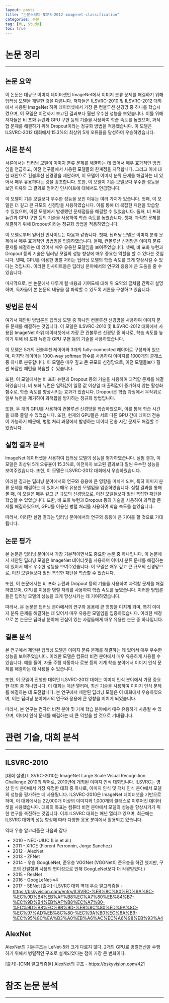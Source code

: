 ```yaml
---
layout: posts
title: "논문스터디-NIPS-2012-imagenet-classification"
categories: 논문
tag: [ML, Study]
toc: true
---
```


# 논문 정리
***
## 논문 요약

이 논문은 대규모 이미지 데이터셋인 ImageNet에서 이미지 분류 문제를 해결하기 위해 딥러닝 모델을 개발한 것을 다룹니다. 저자들은 ILSVRC-2010 및 ILSVRC-2012 대회에서 사용된 ImageNet 하위 데이터셋에서 가장 큰 컨볼루션 신경망 중 하나를 학습시켰으며, 이 모델은 이전까지 보고된 결과보다 훨씬 우수한 성능을 보였습니다. 이를 위해 저자들은 비 포화 뉴런과 GPU 구현 등의 기술을 사용하여 학습 속도를 높였으며, 과적합 문제를 해결하기 위해 Dropout이라는 정규화 방법을 적용했습니다. 이 모델은 ILSVRC-2012 대회에서 15.3%의 최상위 5개 오류율을 달성하여 우승하였습니다.

## 서론 분석

서론에서는 딥러닝 모델이 이미지 분류 문제를 해결하는 데 있어서 매우 효과적인 방법임을 언급하고, 이전 연구들에서 사용된 모델들의 한계점을 지적합니다. 그리고 이에 대한 대안으로 컨볼루션 신경망을 제안하며, 이 모델이 이미지 분류 문제를 해결하는 데 있어서 매우 유용하다는 것을 강조합니다. 또한, 이 모델이 기존 모델보다 우수한 성능을 보인 이유와 그 결과로 얻어진 인사이트에 대해서도 언급합니다. 

이 모델이 기존 모델보다 우수한 성능을 보인 이유는 여러 가지가 있습니다. 첫째, 이 모델은 더 깊고 큰 규모의 신경망을 사용하였습니다. 이를 통해 더 복잡한 패턴을 학습할 수 있었으며, 이전 모델에서 발생했던 문제점들을 해결할 수 있었습니다. 둘째, 비 포화 뉴런과 GPU 구현 등의 기술을 사용하여 학습 속도를 높였습니다. 셋째, 과적합 문제를 해결하기 위해 Dropout이라는 정규화 방법을 적용하였습니다.

이 모델로부터 얻어진 인사이트는 다음과 같습니다. 첫째, 딥러닝 모델은 이미지 분류 문제에서 매우 효과적인 방법임을 입증하였습니다. 둘째, 컨볼루션 신경망은 이미지 분류 문제를 해결하는 데 있어서 매우 유용한 모델임을 보여주었습니다. 셋째, 비 포화 뉴런과 Dropout 등의 기술은 딥러닝 모델의 성능 향상에 매우 중요한 역할을 할 수 있다는 것입니다. 넷째, GPU를 이용한 병렬 처리는 딥러닝 모델의 학습 속도를 크게 향상시킬 수 있다는 것입니다. 이러한 인사이트들은 딥러닝 분야에서의 연구와 응용에 큰 도움을 줄 수 있습니다.

마지막으로, 본 논문에서 다루게 될 내용과 기여도에 대해 위 요약의 글처럼 간략히 설명하며, 독자들이 본 논문의 내용을 잘 파악할 수 있도록 서론을 구성하고 있습니다.

## 방법론 분석

여기서 제안된 방법론은 딥러닝 모델 중 하나인 컨볼루션 신경망을 사용하여 이미지 분류 문제를 해결하는 것입니다. 이 모델은 ILSVRC-2010 및 ILSVRC-2012 대회에서 사용된 ImageNet 하위 데이터셋에서 가장 큰 컨볼루션 신경망 중 하나로, 학습 속도를 높이기 위해 비 포화 뉴런과 GPU 구현 등의 기술을 사용하였습니다.

이 모델은 5개의 컨볼루션 레이어와 3개의 fully-connected 레이어로 구성되어 있으며, 마지막 레이어는 1000-way softmax 함수를 사용하여 이미지를 1000개의 클래스 중 하나로 분류합니다. 이 모델은 매우 깊고 큰 규모의 신경망으로, 이전 모델들보다 훨씬 복잡한 패턴을 학습할 수 있습니다.

또한, 이 모델에서는 비 포화 뉴런과 Dropout 등의 기술을 사용하여 과적합 문제를 해결하였습니다. 비 포화 뉴런은 입력값이 일정 값 이상일 때 출력값이 증가하지 않는 활성화 함수로, 학습 속도를 향상시키는 효과가 있습니다. Dropout은 학습 과정에서 무작위로 일부 뉴런을 제거하여 과적합을 방지하는 정규화 방법입니다.

또한, 두 개의 GPU를 사용하여 컨볼루션 신경망을 학습하였으며, 이를 통해 학습 시간을 대폭 줄일 수 있었습니다. 또한, 현재의 GPU들은 서로 다른 GPU 간에 데이터 전송이 가능하기 때문에, 병렬 처리 과정에서 발생하는 데이터 전송 시간 문제도 해결할 수 있습니다.

## 실험 결과 분석

ImageNet 데이터셋을 사용하여 딥러닝 모델의 성능을 평가하였습니다. 실험 결과, 이 모델은 최상위 5개 오류율이 15.3%로, 이전까지 보고된 결과보다 훨씬 우수한 성능을 보여주었습니다. 또한, 이 모델은 ILSVRC-2012 대회에서 우승하였습니다.

이러한 결과는 딥러닝 분야에서의 연구와 응용에 큰 영향을 미치게 되며, 특히 이미지 분류 문제를 해결하는 데 있어서 매우 유용한 모델임을 입증하였습니다. 실험 결과를 통해 볼 때, 이 모델은 매우 깊고 큰 규모의 신경망으로, 이전 모델들보다 훨씬 복잡한 패턴을 학습할 수 있었습니다. 또한, 비 포화 뉴런과 Dropout 등의 기술을 사용하여 과적합 문제를 해결하였으며, GPU를 이용한 병렬 처리를 사용하여 학습 속도를 높였습니다.

따라서, 이러한 실험 결과는 딥러닝 분야에서의 연구와 응용에 큰 기여를 할 것으로 기대됩니다.

## 논문 평가

본 논문은 딥러닝 분야에서 가장 기본적이면서도 중요한 논문 중 하나입니다. 이 논문에서 제안된 딥러닝 모델은 ImageNet 데이터셋을 사용하여 이미지 분류 문제를 해결하는 데 있어서 매우 우수한 성능을 보여주었습니다. 이 모델은 매우 깊고 큰 규모의 신경망으로, 이전 모델들보다 훨씬 복잡한 패턴을 학습할 수 있습니다.

또한, 이 논문에서는 비 포화 뉴런과 Dropout 등의 기술을 사용하여 과적합 문제를 해결하였으며, GPU를 이용한 병렬 처리를 사용하여 학습 속도를 높였습니다. 이러한 방법론들은 딥러닝 모델의 성능을 크게 향상시키는 데 기여하였습니다.

따라서, 본 논문은 딥러닝 분야에서의 연구와 응용에 큰 영향을 미치게 되며, 특히 이미지 분류 문제를 해결하는 데 있어서 매우 유용한 모델임을 입증하였습니다. 이러한 배경으로 본 논문은 딥러닝 분야에 관심이 있는 사람들에게 매우 유용한 논문 중 하나입니다.

## 결론 분석

본 연구에서 제안된 딥러닝 모델은 이미지 분류 문제를 해결하는 데 있어서 매우 우수한 성능을 보여주었습니다. 이러한 모델은 컴퓨터 비전 분야에서 매우 유용하게 사용될 수 있습니다. 예를 들어, 자율 주행 자동차나 로봇 등의 기계 학습 분야에서 이미지 인식 문제를 해결하는 데 사용될 수 있습니다.

또한, 이 모델이 진행한 대회인 ILSVRC-2012 대회는 이미지 인식 분야에서 가장 중요한 대회 중 하나입니다. 이 대회는 매년 열리며, 최신 기술을 사용하여 이미지 인식 문제를 해결하는 데 도전합니다. 본 연구에서 제안된 딥러닝 모델은 이 대회에서 우승하였으며, 이는 딥러닝 분야에서의 연구와 응용에 큰 영향을 미치게 되었습니다.

따라서, 본 연구는 컴퓨터 비전 분야 및 기계 학습 분야에서 매우 유용하게 사용될 수 있으며, 이미지 인식 문제를 해결하는 데 큰 역할을 할 것으로 기대됩니다.

# 관련 기술, 대회 분석
***
## ILSVRC-2010
[대회 설명]
ILSVRC-2010는 ImageNet Large Scale Visual Recognition Challenge 2010의 약어로, 2010년에 개최된 이미지 인식 대회입니다. ILSVRC는 영상 인식 분야에서 가장 유명한 대회 중 하나로, 이미지 인식 및 객체 인식 분야에서 모델의 성능을 평가하는 데 사용됩니다. ILSVRC-2010은 ImageNet 데이터셋을 기반으로 하며, 이 대회에서는 22,000개 이상의 이미지와 1,000개의 클래스로 이루어진 데이터셋을 사용했습니다. 대회의 목표는 컴퓨터 비전 분야에서 모델의 성능을 향상시키기 위한 연구를 촉진하는 것입니다. 이후 ILSVRC 대회는 매년 열리고 있으며, 최근에는 ILSVRC 대회의 성능 향상에 따라 다양한 응용 분야에서 활용되고 있습니다.

역대 우승 알고리즘은 다음과 같다
* 2010 - NEC-UIUC (Lin et al.)
* 2011 - XRCE (Florent Perronnin, Jorge Sanchez) 
* 2012 - AlexNet
* 2013 - ZFNet
* 2014 - 우승 GoogLeNet, 준우승 VGGNet (VGGNet이 준우승을 하긴 했지만, 구조의 간결함과 사용의 편이성으로 인해 GoogLeNet보다 더 각광받았다.)
* 2015 - ResNet
* 2016 - GoogLeNet-v4
* 2017 - SENet
[출처]-ILSVRC 대회 역대 우승 알고리즘들 - https://bskyvision.com/entry/ILSVRC-%EB%8C%80%ED%9A%8C-%EC%9D%B4%EB%AF%B8%EC%A7%80%EB%84%B7-%EC%9D%B4%EB%AF%B8%EC%A7%80-%EC%9D%B8%EC%8B%9D-%EB%8C%80%ED%9A%8C-%EC%97%AD%EB%8C%80-%EC%9A%B0%EC%8A%B9-%EC%95%8C%EA%B3%A0%EB%A6%AC%EC%A6%98%EB%93%A4

## AlexNet

AlexNet의 기본구조는 LeNet-5와 크게 다르지 않다. 2개의 GPU로 병렬연산을 수행하기 위해서 병렬적인 구조로 설계되었다는 점이 가장 큰 변화이다.

[출처]-[CNN 알고리즘들] AlexNet의 구조 - https://bskyvision.com/421

# 참조 논문 분석
***